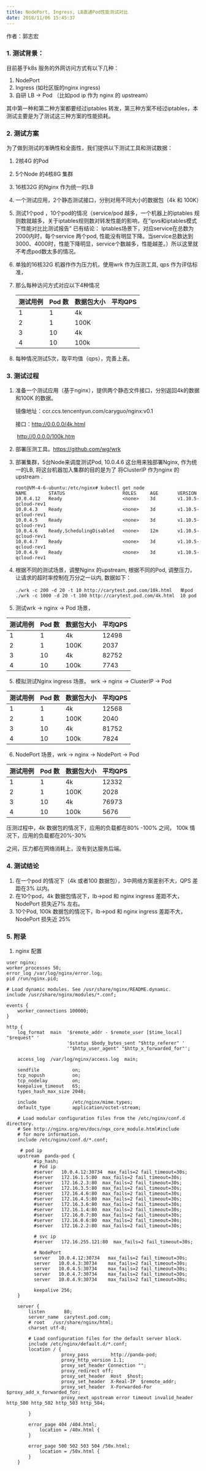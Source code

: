 ```yaml
---
title: NodePort, Ingress, LB直通Pod性能测试对比
date: 2018/11/06 15:45:37
---
```


作者：郭志宏 


### 1. 测试背景：

目前基于k8s 服务的外网访问方式有以下几种：

1. NodePort  
2. Ingress (如社区版的nginx ingress)
3. 自研 LB -> Pod （比如pod ip 作为 nginx 的 upstream）

其中第一种和第二种方案都要经过iptables 转发，第三种方案不经过iptables，本测试主要是为了测试这三种方案的性能损耗。



### 2. 测试方案

为了做到测试的准确性和全面性，我们提供以下测试工具和测试数据：

1. 2核4G 的Pod

2. 5个Node 的4核8G 集群

3. 16核32G 的Nginx 作为统一的LB

4. 一个测试应用，2个静态测试接口，分别对用不同大小的数据包（4k 和 100K）

5. 测试1个pod ，10个pod的情况（service/pod 越多，一个机器上的iptables 规则数就越多，关于iptables规则数对转发性能的影响，在“ipvs和iptables模式下性能对⽐比测试报告” 已有结论： Iptables场景下，对应service在总数为2000内时，每个service 两个pod, 性能没有明显下降。当service总数达到3000、4000时，性能下降明显，service个数越多，性能越差。）所以这里就不考虑pod数太多的情况。

6. 单独的16核32G 机器作作为压力机，使用wrk 作为压测工具, qps 作为评估标准，

7. 那么每种访问方式对应以下4种情况


   | 测试用例 | Pod 数 | 数据包大小 | 平均QPS |
   | ---- | ----- | ----- | ----- |
   | 1    | 1     | 4k    |       |
   | 2    | 1     | 100K  |       |
   | 3    | 10    | 4k    |       |
   | 4    | 10    | 100k  |       |

8. 每种情况测试5次，取平均值（qps），完善上表。

### 3. 测试过程

1. 准备一个测试应用（基于nginx），提供两个静态文件接口，分别返回4k的数据和100K 的数据。

   镜像地址：ccr.ccs.tencentyun.com/caryguo/nginx:v0.1

   接口：http://0.0.0.0/4k.html

   ​            http://0.0.0.0/100k.htm

2. 部署压测工具。https://github.com/wg/wrk

3. 部署集群，5台Node来调度测试Pod, 10.0.4.6 这台用来独部署Nginx, 作为统一的LB, 将这台机器加入集群的目的是为了 将ClusterIP 作为nginx 的upstream .

   ```
   root@VM-4-6-ubuntu:/etc/nginx# kubectl get node
   NAME        STATUS                     ROLES     AGE       VERSION
   10.0.4.12   Ready                      <none>    3d        v1.10.5-qcloud-rev1
   10.0.4.3    Ready                      <none>    3d        v1.10.5-qcloud-rev1
   10.0.4.5    Ready                      <none>    3d        v1.10.5-qcloud-rev1
   10.0.4.6    Ready,SchedulingDisabled   <none>    12m       v1.10.5-qcloud-rev1
   10.0.4.7    Ready                      <none>    3d        v1.10.5-qcloud-rev1
   10.0.4.9    Ready                      <none>    3d        v1.10.5-qcloud-rev1
   ```

4. 根据不同的测试场景，调整Nginx 的upstream, 根据不同的Pod, 调整压力，让请求的超时率控制在万分之一以内,  数据如下：

   ```
   ./wrk -c 200 -d 20 -t 10 http://carytest.pod.com/10k.html   单pod
   ./wrk -c 1000 -d 20 -t 100 http://carytest.pod.com/4k.html  10 pod
   ```

5. 测试wrk -> nginx -> Pod 场景，

| 测试用例 | Pod 数 | 数据包大小 | 平均QPS |
| ---- | ----- | ----- | ----- |
| 1    | 1     | 4k    | 12498 |
| 2    | 1     | 100K  | 2037  |
| 3    | 10    | 4k    | 82752 |
| 4    | 10    | 100k  | 7743  |

5. 模拟测试Nginx ingress 场景。 wrk -> nginx -> ClusterIP -> Pod

| 测试用例 | Pod 数 | 数据包大小 | 平均QPS |
| ---- | ----- | ----- | ----- |
| 1    | 1     | 4k    | 12568 |
| 2    | 1     | 100K  | 2040  |
| 3    | 10    | 4k    | 81752 |
| 4    | 10    | 100k  | 7824  |

6. NodePort 场景，wrk -> nginx -> NodePort -> Pod

| 测试用例 | Pod 数 | 数据包大小 | 平均QPS |
| ---- | ----- | ----- | ----- |
| 1    | 1     | 4k    | 12332 |
| 2    | 1     | 100K  | 2028  |
| 3    | 10    | 4k    | 76973 |
| 4    | 10    | 100k  | 5676  |



压测过程中，4k 数据包的情况下，应用的负载都在80% -100% 之间， 100k 情况下，应用的负载都在20%-30%

之间，压力都在网络消耗上，没有到达服务后端。

### 4. 测试结论

1. 在一个pod 的情况下（4k 或者100 数据包），3中网络方案差别不大，QPS 差距在3% 以内。
2. 在10个pod，4k 数据包情况下，lb->pod 和 nginx ingress 差距不大，NodePort 损失近7% 左右。
3. 10个Pod, 100k 数据包的情况下，lb->pod 和 nginx ingress 差距不大，NodePort 损失近 25% 

### 5. 附录

1. nginx 配置

```
user nginx;
worker_processes 50;
error_log /var/log/nginx/error.log;
pid /run/nginx.pid;

# Load dynamic modules. See /usr/share/nginx/README.dynamic.
include /usr/share/nginx/modules/*.conf;

events {
    worker_connections 100000;
}

http {
    log_format  main  '$remote_addr - $remote_user [$time_local] "$request" '
                      '$status $body_bytes_sent "$http_referer" '
                      '"$http_user_agent" "$http_x_forwarded_for"';

    access_log  /var/log/nginx/access.log  main;

    sendfile            on;
    tcp_nopush          on;
    tcp_nodelay         on;
    keepalive_timeout   65;
    types_hash_max_size 2048;

    include             /etc/nginx/mime.types;
    default_type        application/octet-stream;

    # Load modular configuration files from the /etc/nginx/conf.d directory.
    # See http://nginx.org/en/docs/ngx_core_module.html#include
    # for more information.
    include /etc/nginx/conf.d/*.conf;
    
     # pod ip
    upstream  panda-pod {
          #ip_hash;
          # Pod ip
          #server   10.0.4.12:30734  max_fails=2 fail_timeout=30s;
          #server   172.16.1.5:80  max_fails=2 fail_timeout=30s;
          #server   172.16.2.3:80  max_fails=2 fail_timeout=30s;
          #server   172.16.3.5:80  max_fails=2 fail_timeout=30s;
          #server   172.16.4.6:80  max_fails=2 fail_timeout=30s;
          #server   172.16.4.5:80  max_fails=2 fail_timeout=30s;
          #server   172.16.3.6:80  max_fails=2 fail_timeout=30s;
          #server   172.16.1.4:80  max_fails=2 fail_timeout=30s;
          #server   172.16.0.7:80  max_fails=2 fail_timeout=30s;
          #server   172.16.0.6:80  max_fails=2 fail_timeout=30s;
          #server   172.16.2.2:80  max_fails=2 fail_timeout=30s;
          
          # svc ip
          #server   172.16.255.121:80  max_fails=2 fail_timeout=30s;
           
          # NodePort
          server   10.0.4.12:30734   max_fails=2 fail_timeout=30s;
          server   10.0.4.3:30734    max_fails=2 fail_timeout=30s;
          server   10.0.4.5:30734    max_fails=2 fail_timeout=30s;
          server   10.0.4.7:30734    max_fails=2 fail_timeout=30s;
          server   10.0.4.9:30734    max_fails=2 fail_timeout=30s;
		    
          keepalive 256;
    }

    server {
        listen       80;
        server_name  carytest.pod.com;
        # root   /usr/share/nginx/html;
        charset utf-8;

        # Load configuration files for the default server block.
        include /etc/nginx/default.d/*.conf;
        location / {
                    proxy_pass        http://panda-pod;
                    proxy_http_version 1.1;
                    proxy_set_header Connection "";
                    proxy_redirect off;
                    proxy_set_header  Host  $host;
                    proxy_set_header  X-Real-IP  $remote_addr;
                    proxy_set_header  X-Forwarded-For  $proxy_add_x_forwarded_for;
                    proxy_next_upstream error timeout invalid_header http_500 http_502 http_503 http_504;

        }

        error_page 404 /404.html;
            location = /40x.html {
        }

        error_page 500 502 503 504 /50x.html;
            location = /50x.html {
        }
    }
        
```









